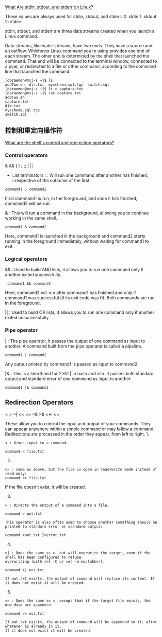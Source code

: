 [What Are stdin, stdout, and stderr on Linux?](https://www.howtogeek.com/435903/what-are-stdin-stdout-and-stderr-on-linux/)

These values are always used for stdin, stdout, and stderr:
0: stdin
1: stdout
2: stderr

stdin, stdout, and stderr are three data streams created when you launch a Linux command.

Data streams, like water streams, have two ends. 
They have a source and an outflow. Whichever Linux command you’re using provides one end of each stream. 
The other end is determined by the shell that launched the command. 
That end will be connected to the terminal window, connected to a pipe, or redirected to a file or other command, 
according to the command line that launched the command.

```
[doraemon@mxj-s ~]$ ls
addTwo.sh  dir.txt  myschema.sql.tgz  switch.sql
[doraemon@mxj-s ~]$ ls > capture.txt
[doraemon@mxj-s ~]$ cat capture.txt 
addTwo.sh
capture.txt
dir.txt
myschema.sql.tgz
switch.sql
```

## 控制和重定向操作符
[What are the shell's control and redirection operators?](https://unix.stackexchange.com/questions/159513/what-are-the-shells-control-and-redirection-operators)

### Control operators
&   &&   (   )   ;   ;;   <newline>   |   ||

- List terminators
; : Will run one command after another has finished, irrespective of the outcome of the first.
```
command1 ; command2
```
First command1 is run, in the foreground, and once it has finished, command2 will be run.

& : This will run a command in the background, allowing you to continue working in the same shell.
```
command1 & command2
```
Here, command1 is launched in the background and command2 starts running in the foreground immediately, 
without waiting for command1 to exit.

### Logical operators
&& : Used to build AND lists, it allows you to run one command only if another exited successfully.
```
 command1 && command2
```
Here, command2 will run after command1 has finished and only if command1 was successful (if its exit code was 0). 
Both commands are run in the foreground.

|| : Used to build OR lists, it allows you to run one command only if another exited unsuccessfully.

### Pipe operator
| : The pipe operator, it passes the output of one command as input to another. 
A command built from the pipe operator is called a pipeline.
```
command1 | command2
```
Any output printed by command1 is passed as input to command2.

|& : This is a shorthand for 2>&1 | in bash and zsh. It passes both standard output and standard error of one command as input to another.
```
command1 |& command2
```

## Redirection Operators
<     >     >|     <<     >>     <&     >&     <<-     <>

These allow you to control the input and output of your commands. They can appear anywhere within a simple command or may follow a command. 
Redirections are processed in the order they appear, from left to right.
1. 
```
< : Gives input to a command.

command < file.txt
```
2. 
```
<> : same as above, but the file is open in read+write mode instead of read-only:
command <> file.txt
```
If the file doesn't exist, it will be created.

3.
```
> : Directs the output of a command into a file.

command > out.txt

This operator is also often used to choose whether something should be printed to standard error or standard output:

command >out.txt 2>error.txt
```

4.
```
>| : Does the same as >, but will overwrite the target, even if the shell has been configured to refuse 
overwriting (with set -C or set -o noclobber).

command >| out.txt

If out.txt exists, the output of command will replace its content. If it does not exist it will be created.
```

5.
```
>> : Does the same as >, except that if the target file exists, the new data are appended.

command >> out.txt

If out.txt exists, the output of command will be appended to it, after whatever is already in it. 
If it does not exist it will be created.
```






